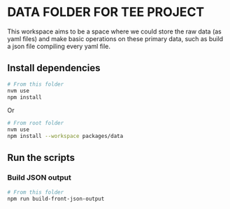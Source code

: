 # DATA FOLDER FOR TEE PROJECT

This workspace aims to be a space where we could store the raw data (as yaml files) and make basic operations on these primary data, such as build a json file compiling every yaml file.

## Install dependencies

```sh
# From this folder
nvm use
npm install
```

Or

```sh
# From root folder
nvm use
npm install --workspace packages/data
```

## Run the scripts

### Build JSON output

```sh
# From this folder
npm run build-front-json-output
```
